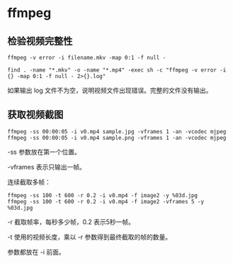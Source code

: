 # ffmpeg

## 检验视频完整性

```text
ffmpeg -v error -i filename.mkv -map 0:1 -f null -

find . -name "*.mkv" -o -name "*.mp4" -exec sh -c "ffmpeg -v error -i {} -map 0:1 -f null - 2>{}.log"
```

如果输出 log 文件不为空，说明视频文件出现错误。完整的文件没有输出。

## 获取视频截图

```text
ffmpeg -ss 00:00:05 -i v0.mp4 sample.jpg -vframes 1 -an -vcodec mjpeg
ffmpeg -ss 00:00:05 -i v0.mp4 sample.png -vframes 1 -an -vcodec mjpeg
```

-ss 参数放在第一个位置。

-vframes 表示只输出一帧。

连续截取多帧：

```text
ffmpeg -ss 100 -t 600 -r 0.2 -i v0.mp4 -f image2 -y %03d.jpg
ffmpeg -ss 100 -t 600 -r 0.2 -i v0.mp4 -f image2 -vframes 5 -y %03d.jpg
```

-r 截取帧率，每秒多少帧，0.2 表示5秒一帧。

-t 使用的视频长度，乘以 -r 参数得到最终截取的帧的数量。

参数都放在 -i 前面。
